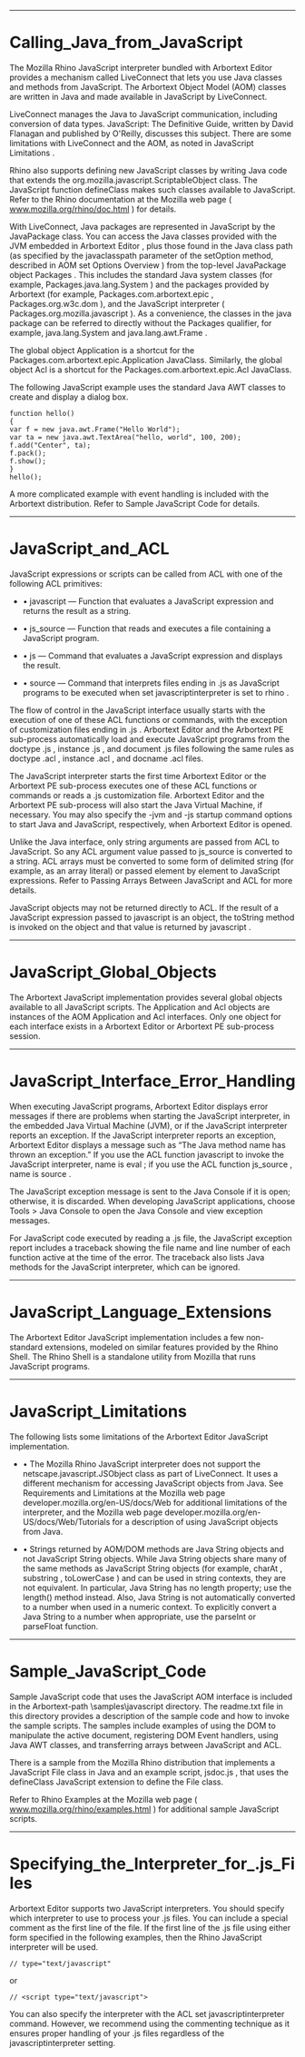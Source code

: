 

---

# Calling_Java_from_JavaScript

The Mozilla Rhino JavaScript interpreter bundled with Arbortext Editor provides a mechanism called LiveConnect that lets you use Java classes and methods from JavaScript. The Arbortext Object Model (AOM) classes are written in Java and made available in JavaScript by LiveConnect.

LiveConnect manages the Java to JavaScript communication, including conversion of data types. JavaScript: The Definitive Guide, written by David Flanagan and published by O'Reilly, discusses this subject. There are some limitations with LiveConnect and the AOM, as noted in JavaScript Limitations .

Rhino also supports defining new JavaScript classes by writing Java code that extends the org.mozilla.javascript.ScriptableObject class. The JavaScript function defineClass makes such classes available to JavaScript. Refer to the Rhino documentation at the Mozilla web page ( www.mozilla.org/rhino/doc.html ) for details.

With LiveConnect, Java packages are represented in JavaScript by the JavaPackage class. You can access the Java classes provided with the JVM embedded in Arbortext Editor , plus those found in the Java class path (as specified by the javaclasspath parameter of the setOption method, described in AOM set Options Overview ) from the top-level JavaPackage object Packages . This includes the standard Java system classes (for example, Packages.java.lang.System ) and the packages provided by Arbortext (for example, Packages.com.arbortext.epic , Packages.org.w3c.dom ), and the JavaScript interpreter ( Packages.org.mozilla.javascript ). As a convenience, the classes in the java package can be referred to directly without the Packages qualifier, for example, java.lang.System and java.lang.awt.Frame .

The global object Application is a shortcut for the Packages.com.arbortext.epic.Application JavaClass. Similarly, the global object Acl is a shortcut for the Packages.com.arbortext.epic.Acl JavaClass.

The following JavaScript example uses the standard Java AWT classes to create and display a dialog box.

```
function hello()
{
var f = new java.awt.Frame("Hello World");
var ta = new java.awt.TextArea("hello, world", 100, 200);
f.add("Center", ta);
f.pack();
f.show();
}
hello();
```

A more complicated example with event handling is included with the Arbortext distribution. Refer to Sample JavaScript Code for details.



---

# JavaScript_and_ACL

JavaScript expressions or scripts can be called from ACL with one of the following ACL primitives:

- • javascript — Function that evaluates a JavaScript expression and returns the result as a string.

- • js_source — Function that reads and executes a file containing a JavaScript program.

- • js — Command that evaluates a JavaScript expression and displays the result.

- • source — Command that interprets files ending in .js as JavaScript programs to be executed when set javascriptinterpreter is set to rhino .

The flow of control in the JavaScript interface usually starts with the execution of one of these ACL functions or commands, with the exception of customization files ending in .js . Arbortext Editor and the Arbortext PE sub-process automatically load and execute JavaScript programs from the doctype .js , instance .js , and document .js files following the same rules as doctype .acl , instance .acl , and docname .acl files.

The JavaScript interpreter starts the first time Arbortext Editor or the Arbortext PE sub-process executes one of these ACL functions or commands or reads a .js customization file. Arbortext Editor and the Arbortext PE sub-process will also start the Java Virtual Machine, if necessary. You may also specify the -jvm and -js startup command options to start Java and JavaScript, respectively, when Arbortext Editor is opened.

Unlike the Java interface, only string arguments are passed from ACL to JavaScript. So any ACL argument value passed to js_source is converted to a string. ACL arrays must be converted to some form of delimited string (for example, as an array literal) or passed element by element to JavaScript expressions. Refer to Passing Arrays Between JavaScript and ACL for more details.

JavaScript objects may not be returned directly to ACL. If the result of a JavaScript expression passed to javascript is an object, the toString method is invoked on the object and that value is returned by javascript .



---

# JavaScript_Global_Objects

The Arbortext JavaScript implementation provides several global objects available to all JavaScript scripts. The Application and Acl objects are instances of the AOM Application and Acl interfaces. Only one object for each interface exists in a Arbortext Editor or Arbortext PE sub-process session.



---

# JavaScript_Interface_Error_Handling

When executing JavaScript programs, Arbortext Editor displays error messages if there are problems when starting the JavaScript interpreter, in the embedded Java Virtual Machine (JVM), or if the JavaScript interpreter reports an exception. If the JavaScript interpreter reports an exception, Arbortext Editor displays a message such as “The Java method name has thrown an exception.” If you use the ACL function javascript to invoke the JavaScript interpreter, name is eval ; if you use the ACL function js_source , name is source .

The JavaScript exception message is sent to the Java Console if it is open; otherwise, it is discarded. When developing JavaScript applications, choose Tools > Java Console to open the Java Console and view exception messages.

For JavaScript code executed by reading a .js file, the JavaScript exception report includes a traceback showing the file name and line number of each function active at the time of the error. The traceback also lists Java methods for the JavaScript interpreter, which can be ignored.



---

# JavaScript_Language_Extensions

The Arbortext Editor JavaScript implementation includes a few non-standard extensions, modeled on similar features provided by the Rhino Shell. The Rhino Shell is a standalone utility from Mozilla that runs JavaScript programs.



---

# JavaScript_Limitations

The following lists some limitations of the Arbortext Editor JavaScript implementation.

- • The Mozilla Rhino JavaScript interpreter does not support the netscape.javascript.JSObject class as part of LiveConnect. It uses a different mechanism for accessing JavaScript objects from Java. See Requirements and Limitations at the Mozilla web page developer.mozilla.org/en-US/docs/Web for additional limitations of the interpreter, and the Mozilla web page developer.mozilla.org/en-US/docs/Web/Tutorials for a description of using JavaScript objects from Java.

- • Strings returned by AOM/DOM methods are Java String objects and not JavaScript String objects. While Java String objects share many of the same methods as JavaScript String objects (for example, charAt , substring , toLowerCase ) and can be used in string contexts, they are not equivalent. In particular, Java String has no length property; use the length() method instead. Also, Java String is not automatically converted to a number when used in a numeric context. To explicitly convert a Java String to a number when appropriate, use the parseInt or parseFloat function.



---

# Sample_JavaScript_Code

Sample JavaScript code that uses the JavaScript AOM interface is included in the Arbortext-path \samples\javascript directory. The readme.txt file in this directory provides a description of the sample code and how to invoke the sample scripts. The samples include examples of using the DOM to manipulate the active document, registering DOM Event handlers, using Java AWT classes, and transferring arrays between JavaScript and ACL.

There is a sample from the Mozilla Rhino distribution that implements a JavaScript File class in Java and an example script, jsdoc.js , that uses the defineClass JavaScript extension to define the File class.

Refer to Rhino Examples at the Mozilla web page ( www.mozilla.org/rhino/examples.html ) for additional sample JavaScript scripts.



---

# Specifying_the_Interpreter_for_.js_Files



Arbortext Editor supports two JavaScript interpreters. You should specify which interpreter to use to process your .js files. You can include a special comment as the first line of the file. If the first line of the .js file using either form specified in the following examples, then the Rhino JavaScript interpreter will be used.

```
// type="text/javascript"
```

or

```
// <script type="text/javascript">
```

You can also specify the interpreter with the ACL set javascriptinterpreter command. However, we recommend using the commenting technique as it ensures proper handling of your .js files regardless of the javascriptinterpreter setting.